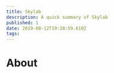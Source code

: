 ```yaml
---
title: Skylab
description: A quick summary of Skylab
published: 1
date: 2019-08-12T19:28:59.610Z
tags: 
---
```


# About